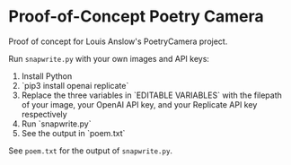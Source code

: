 # Proof-of-Concept Poetry Camera 

Proof of concept for Louis Anslow's PoetryCamera project.

Run `snapwrite.py` with your own images and API keys:
<ol>
    <li>Install Python</li>
    <li>`pip3 install openai replicate`</li>
    <li>Replace the three variables in `EDITABLE VARIABLES` with the filepath of your image, your OpenAI API key, and your Replicate API key respectively</li>
    <li>Run `snapwrite.py`</li>
    <li>See the output in `poem.txt`</li>
</ol>

See `poem.txt` for the output of `snapwrite.py`.